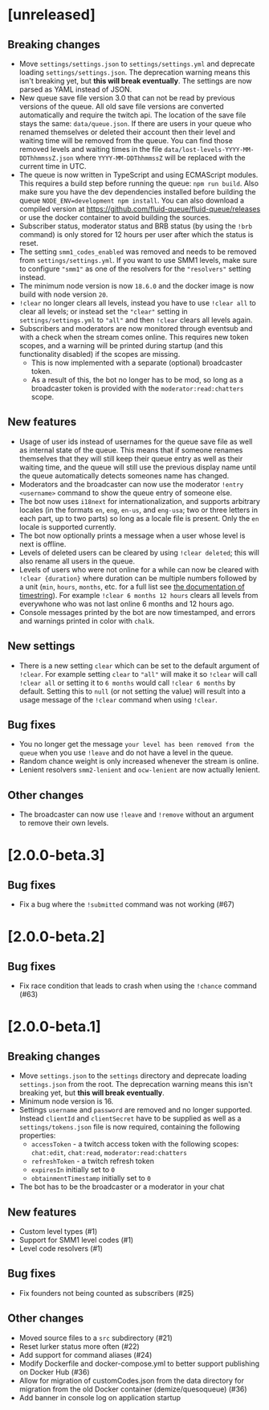 # [unreleased]

## Breaking changes

- Move `settings/settings.json` to `settings/settings.yml` and deprecate loading
  `settings/settings.json`. The deprecation warning means this isn't breaking
  yet, but **this will break eventually**.
  The settings are now parsed as YAML instead of JSON.
- New queue save file version 3.0 that can not be read by previous versions of the queue.
  All old save file versions are converted automatically and require the twitch api.
  The location of the save file stays the same: `data/queue.json`.
  If there are users in your queue who renamed themselves or deleted their account then their level and waiting time will be removed from the queue.
  You can find those removed levels and waiting times in the file `data/lost-levels-YYYY-MM-DDThhmmssZ.json` where `YYYY-MM-DDThhmmssZ` will be replaced with the current time in UTC.
- The queue is now written in TypeScript and using ECMAScript modules.
  This requires a build step before running the queue: `npm run build`.
  Also make sure you have the dev dependencies installed before building the queue `NODE_ENV=development npm install`.
  You can also download a compiled version at <https://github.com/fluid-queue/fluid-queue/releases> or use the docker container to avoid building the sources.
- Subscriber status, moderator status and BRB status (by using the `!brb` command) is only stored for 12 hours per user after which the status is reset.
- The setting `smm1_codes_enabled` was removed and needs to be removed from `settings/settings.yml`. If you want to use SMM1 levels, make sure to configure `"smm1"` as one of the resolvers for the `"resolvers"` setting instead.
- The minimum node version is now `18.6.0` and the docker image is now build with node version `20`.
- `!clear` no longer clears all levels, instead you have to use `!clear all` to clear all levels; or instead set the `"clear"` setting in `settings/settings.yml` to `"all"` and then `!clear` clears all levels again.
- Subscribers and moderators are now monitored through eventsub and with a check when the stream comes online. This requires new token scopes, and a warning will be printed during startup (and this functionality disabled) if the scopes are missing.
  - This is now implemented with a separate (optional) broadcaster token.
  - As a result of this, the bot no longer has to be mod, so long as a broadcaster token is provided with the `moderator:read:chatters` scope.

## New features

- Usage of user ids instead of usernames for the queue save file as well as internal state of the queue.
  This means that if someone renames themselves that they will still keep their queue entry as well as their waiting time,
  and the queue will still use the previous display name until the queue automatically detects someones name has changed.
- Moderators and the broadcaster can now use the moderator `!entry <username>` command to show the queue entry of someone else.
- The bot now uses `i18next` for internationalization, and supports arbitrary locales (in the formats `en`, `eng`, `en-us`, and `eng-usa`; two or three letters in each part, up to two parts) so long as a locale file is present. Only the `en` locale is supported currently.
- The bot now optionally prints a message when a user whose level is next is offline.
- Levels of deleted users can be cleared by using `!clear deleted`; this will also rename all users in the queue.
- Levels of users who were not online for a while can now be cleared with `!clear {duration}` where duration can be multiple numbers followed by a unit (`min`, `hours`, `months`, etc. for a full list see [the documentation of timestring](https://github.com/mike182uk/timestring/tree/7.0.0#keywords)). For example `!clear 6 months 12 hours` clears all levels from everywhone who was not last online 6 months and 12 hours ago.
- Console messages printed by the bot are now timestamped, and errors and warnings printed in color with `chalk`.

## New settings

- There is a new setting `clear` which can be set to the default argument of `!clear`. For example setting `clear` to `"all"` will make it so `!clear` will call `!clear all` or setting it to `6 months` would call `!clear 6 months` by default. Setting this to `null` (or not setting the value) will result into a usage message of the `!clear` command when using `!clear`.

## Bug fixes

- You no longer get the message `your level has been removed from the queue` when you use `!leave` and do not have a level in the queue.
- Random chance weight is only increased whenever the stream is online.
- Lenient resolvers `smm2-lenient` and `ocw-lenient` are now actually lenient.

## Other changes

- The broadcaster can now use `!leave` and `!remove` without an argument to remove their own levels.

# [2.0.0-beta.3]

## Bug fixes

- Fix a bug where the `!submitted` command was not working (#67)

# [2.0.0-beta.2]

## Bug fixes

- Fix race condition that leads to crash when using the `!chance` command (#63)

# [2.0.0-beta.1]

## Breaking changes

- Move `settings.json` to the `settings` directory and deprecate loading
  `settings.json` from the root. The deprecation warning means this isn't breaking
  yet, but **this will break eventually**.
- Minimum node version is 16.
- Settings `username` and `password` are removed and no longer supported.
  Instead `clientId` and `clientSecret` have to be supplied as well as a `settings/tokens.json` file is now required, containing the following properties:
  - `accessToken` - a twitch access token with the following scopes: `chat:edit`, `chat:read`, `moderator:read:chatters`
  - `refreshToken` - a twitch refresh token
  - `expiresIn` initially set to `0`
  - `obtainmentTimestamp` initially set to `0`
- The bot has to be the broadcaster or a moderator in your chat

## New features

- Custom level types (#1)
- Support for SMM1 level codes (#1)
- Level code resolvers (#1)

## Bug fixes

- Fix founders not being counted as subscribers (#25)

## Other changes

- Moved source files to a `src` subdirectory (#21)
- Reset lurker status more often (#22)
- Add support for command aliases (#24)
- Modify Dockerfile and docker-compose.yml to better support publishing on
  Docker Hub (#36)
- Allow for migration of customCodes.json from the data directory for migration
  from the old Docker container (demize/quesoqueue) (#36)
- Add banner in console log on application startup
